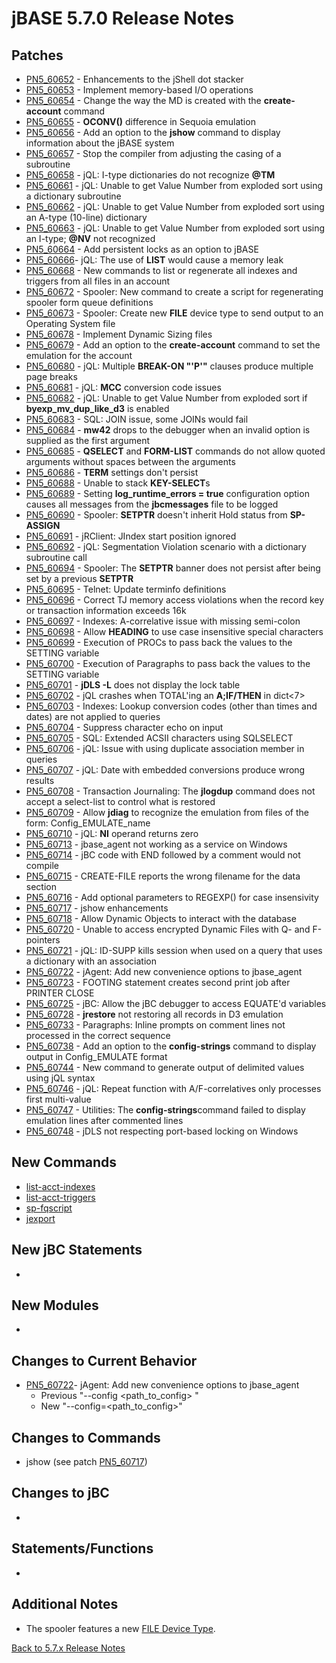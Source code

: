 # jBASE 5.7.0 Release Notes

<PageHeader />  

## Patches

- [PN5\_60652](./pn5_60652/README.md) - Enhancements to the jShell dot stacker
- [PN5\_60653](./pn5_60653/README.md) - Implement memory-based I/O operations
- [PN5\_60654](./pn5_60654/README.md) - Change the way the MD is created with the **create-account** command
- [PN5\_60655](./pn5_60655/README.md) - **OCONV()** difference in Sequoia emulation
- [PN5\_60656](./pn5_60656/README.md) - Add an option to the **jshow** command to display information about the jBASE system
- [PN5\_60657](./pn5_60657/README.md) - Stop the compiler from adjusting the casing of a subroutine
- [PN5\_60658](./pn5_60658/README.md) - jQL: I-type dictionaries do not recognize **@TM**
- [PN5\_60661](./pn5_60661/README.md) - jQL: Unable to get Value Number from exploded sort using a dictionary subroutine
- [PN5\_60662](./pn5_60662/README.md) - jQL: Unable to get Value Number from exploded sort using an A-type (10-line) dictionary
- [PN5\_60663](./pn5_60663/README.md) - jQL: Unable to get Value Number from exploded sort using an I-type; **@NV** not recognized
- [PN5\_60664](./pn5_60664/README.md) - Add persistent locks as an option to jBASE
- [PN5\_60666](./pn5_60666/README.md)- jQL: The use of **LIST** would cause a memory leak
- [PN5\_60668](./pn5_60668/README.md) - New commands to list or regenerate all indexes and triggers from all files in an account
- [PN5\_60672](./pn5_60672/README.md) - Spooler: New command to create a script for regenerating spooler form queue definitions
- [PN5\_60673](./pn5_60673/README.md) - Spooler: Create new **FILE** device type to send output to an Operating System file
- [PN5\_60678](./pn5_60678/README.md) - Implement Dynamic Sizing files
- [PN5\_60679](./pn5_60679/README.md) - Add an option to the **create-account** command to set the emulation for the account
- [PN5\_60680](./pn5_60680/README.md) - jQL: Multiple **BREAK-ON "'P'"** clauses produce multiple page breaks
- [PN5\_60681](./pn5_60681/README.md) - jQL: **MCC** conversion code issues
- [PN5\_60682](./pn5_60682/README.md) - jQL: Unable to get Value Number from exploded sort if **byexp\_mv\_dup\_like\_d3** is enabled
- [PN5\_60683](./pn5_60683/README.md) - SQL: JOIN issue, some JOINs would fail
- [PN5\_60684](./pn5_60684/README.md) - **mw42** drops to the debugger when an invalid option is supplied as the first argument
- [PN5\_60685](./pn5_60685/README.md) - **QSELECT** and **FORM-LIST** commands do not allow quoted arguments without spaces between the arguments
- [PN5\_60686](./pn5_60686/README.md) - **TERM** settings don't persist
- [PN5\_60688](./pn5_60688/README.md) - Unable to stack **KEY-SELECT**s
- [PN5\_60689](./pn5_60689/README.md) - Setting **log\_runtime\_errors = true** configuration option causes all messages from the **jbcmessages** file to be logged
- [PN5\_60690](./pn5_60690/README.md) - Spooler: **SETPTR** doesn't inherit Hold status from **SP-ASSIGN**
- [PN5\_60691](./pn5_60691/README.md) - jRClient: JIndex start position ignored
- [PN5\_60692](./pn5_60692/README.md) - jQL: Segmentation Violation scenario with a dictionary subroutine call
- [PN5\_60694](./pn5_60694/README.md) - Spooler: The **SETPTR** banner does not persist after being set by a previous **SETPTR**
- [PN5\_60695](./pn5_60695/README.md) - Telnet: Update terminfo definitions
- [PN5\_60696](./pn5_60696/README.md) - Correct TJ memory access violations when the record key or transaction information exceeds 16k
- [PN5\_60697](./pn5_60697/README.md) - Indexes: A-correlative issue with missing semi-colon
- [PN5\_60698](./pn5_60698/README.md) - Allow **HEADING** to use case insensitive special characters
- [PN5\_60699](./pn5_60699/README.md) - Execution of PROCs to pass back the values to the SETTING variable
- [PN5\_60700](./pn5_60700/README.md) - Execution of Paragraphs to pass back the values to the SETTING variable
- [PN5\_60701](./pn5_60701/README.md) - **jDLS -L** does not display the lock table
- [PN5\_60702](./pn5_60702/README.md) - jQL crashes when TOTAL'ing an **A;IF/THEN** in dict&lt;7&gt;
- [PN5\_60703](./pn5_60703/README.md) - Indexes: Lookup conversion codes (other than times and dates) are not applied to queries
- [PN5\_60704](./pn5_60704/README.md) - Suppress character echo on input
- [PN5\_60705](./pn5_60705/README.md) - SQL: Extended ACSII characters using SQLSELECT
- [PN5\_60706](./pn5_60706/README.md) - jQL: Issue with using duplicate association member in queries
- [PN5\_60707](./pn5_60707/README.md) - jQL: Date with embedded conversions produce wrong results
- [PN5\_60708](./pn5_60708/README.md) - Transaction Journaling: The **jlogdup** command does not accept a select-list to control what is restored
- [PN5\_60709](./pn5_60709/README.md) - Allow **jdiag** to recognize the emulation from files of the form: Config\_EMULATE\_name
- [PN5\_60710](./pn5_60710/README.md) - jQL: **NI** operand returns zero
- [PN5\_60713](./pn5_60713/README.md) - jbase\_agent not working as a service on Windows
- [PN5\_60714](./pn5_60714/README.md) - jBC code with END followed by a comment would not compile
- [PN5\_60715](./pn5_60715/README.md) - CREATE-FILE reports the wrong filename for the data section
- [PN5\_60716](./pn5_60716/README.md) - Add optional parameters to REGEXP() for case insensivity
- [PN5\_60717](./pn5_60717/README.md) - jshow enhancements
- [PN5\_60718](./pn5_60718/README.md) - Allow Dynamic Objects to interact with the database
- [PN5\_60720](./pn5_60720/README.md) - Unable to access encrypted Dynamic Files with Q- and F-pointers
- [PN5\_60721](./pn5_60721/README.md) - jQL: ID-SUPP kills session when used on a query that uses a dictionary with an association
- [PN5\_60722](./pn5_60722/README.md) - jAgent: Add new convenience options to jbase\_agent
- [PN5\_60723](./pn5_60723/README.md) - FOOTING statement creates second print job after PRINTER CLOSE
- [PN5\_60725](./pn5_60725/README.md) - jBC: Allow the jBC debugger to access EQUATE'd variables
- [PN5\_60728](./pn5_60728/README.md) - **jrestore** not restoring all records in D3 emulation
- [PN5\_60733](./pn5_60733/README.md) - Paragraphs: Inline prompts on comment lines not processed in the correct sequence
- [PN5\_60738](./pn5_60738/README.md) - Add an option to the **config-strings** command to display output in Config\_EMULATE format
- [PN5\_60744](./pn5_60744/README.md) - New command to generate output of delimited values using jQL syntax
- [PN5\_60746](./pn5_60746/README.md) - jQL: Repeat function with A/F-correlatives only processes first multi-value
- [PN5\_60747](./pn5_60747/README.md) - Utilities: The **config-strings**command failed to display emulation lines after commented lines
- [PN5\_60748](./pn5_60748/README.md) - jDLS not respecting port-based locking on Windows

## New Commands

- [list-acct-indexes](./pn5_60668/README.md)
- [list-acct-triggers](./pn5_60668/README.md)
- [sp-fqscript](./pn5_60672/README.md)
- [jexport](./pn5_60744/README.md)

## New jBC Statements

-

## New Modules

-

## Changes to Current Behavior

- [PN5\_60722](./pn5_60722/README.md)- jAgent: Add new convenience options to jbase\_agent
  - Previous "--config &lt;path\_to\_config&gt; "
  - New "--config=&lt;path\_to\_config&gt;"

## Changes to Commands

- jshow (see patch [PN5\_60717](./pn5_60717/README.md))

## Changes to jBC

-

## Statements/Functions

-

## Additional Notes

- The spooler features a new [FILE Device Type](./pn5_60673/README.md).

[Back to 5.7.x Release Notes](./../README.md)

<PageFooter />
